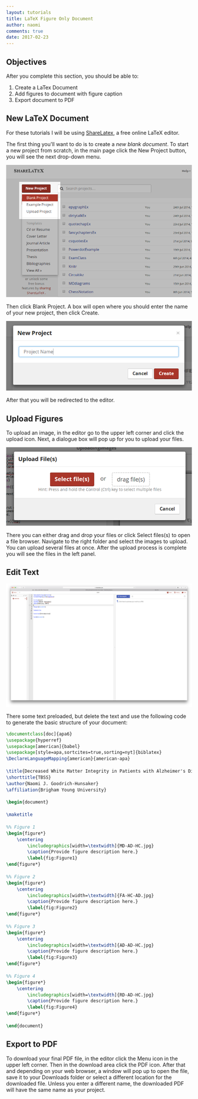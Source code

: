 ```yaml
---
layout: tutorials
title: LaTeX Figure Only Document
author: naomi
comments: true
date: 2017-02-23
---
```


## Objectives

After you complete this section, you should be able to:

1. Create a LaTex Document
2. Add figures to document with figure caption
3. Export document to PDF

## New LaTeX Document

For these tutorials I will be using [ShareLatex](http://www.sharelatex.com), a free online LaTeX editor.

The first thing you'll want to do is to create a *new blank document*. To start a new project from scratch, in the main page click the New Project button, you will see the next drop-down menu. 

<img class="img-responsive" alt="" src="images/TheFirstDocumentEx4.png">

Then click Blank Project. A box will open where you should enter the name of your new project, then click Create.

<img class="img-responsive" alt="" src="images/TheFirstDocumentEx5.png">

After that you will be redirected to the editor.

## Upload Figures

To upload an image, in the editor go to the upper left corner and click the upload icon. Next, a dialogue box will pop up for you to upload your files.

<img class="img-responsive" alt="" src="images/UploadingImagesEx2.png">

There you can either drag and drop your files or click Select files(s) to open a file browser. Navigate to the right folder and select the images to upload. You can upload several files at once. After the upload process is complete you will see the files in the left panel.

## Edit Text

<img class="img-responsive" alt="" src="images/blank.png">

There some text preloaded, but delete the text and use the following code to generate the basic structure of your document:

``` latex
\documentclass[doc]{apa6}
\usepackage{hyperref}
\usepackage[american]{babel}
\usepackage[style=apa,sortcites=true,sorting=nyt]{biblatex}
\DeclareLanguageMapping{american}{american-apa}

\title{Decreased White Matter Integrity in Patients with Alzheimer's Disease}
\shorttitle{TBSS}
\author{Naomi J. Goodrich-Hunsaker}
\affiliation{Brigham Young University}

\begin{document}

\maketitle

%% Figure 1
\begin{figure*}
    \centering
        \includegraphics[width=\textwidth]{MD-AD-HC.jpg}
        \caption{Provide figure description here.}
        \label{fig:Figure1}
\end{figure*}

%% Figure 2
\begin{figure*}
    \centering
        \includegraphics[width=\textwidth]{FA-HC-AD.jpg}
        \caption{Provide figure description here.}
        \label{fig:Figure2}
\end{figure*}

%% Figure 3
\begin{figure*}
    \centering
        \includegraphics[width=\textwidth]{AD-AD-HC.jpg}
        \caption{Provide figure description here.}
        \label{fig:Figure3}
\end{figure*}

%% Figure 4
\begin{figure*}
    \centering
        \includegraphics[width=\textwidth]{RD-AD-HC.jpg}
        \caption{Provide figure description here.}
        \label{fig:Figure4}
\end{figure*}

\end{document}
```

## Export to PDF

To download your final PDF file, in the editor click the Menu icon in the upper left corner. Then in the download area click the PDF icon. After that and depending on your web browser, a window will pop up to open the file, save it to your Downloads folder or select a different location for the downloaded file. Unless you enter a different name, the downloaded PDF will have the same name as your project.
